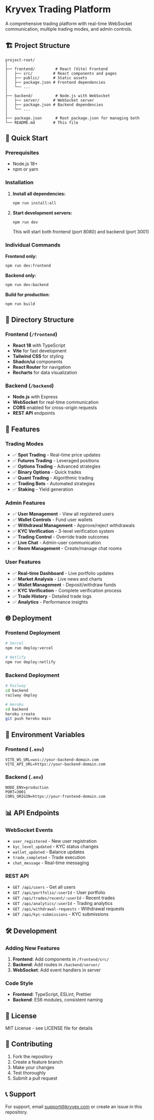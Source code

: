 # Kryvex Trading Platform

A comprehensive trading platform with real-time WebSocket communication, multiple trading modes, and admin controls.

## 🏗️ Project Structure

```
project-root/
│
├── frontend/         # React (Vite) Frontend
│   ├── src/         # React components and pages
│   ├── public/      # Static assets
│   ├── package.json # Frontend dependencies
│   └── ...
│
├── backend/          # Node.js with WebSocket
│   ├── server/      # WebSocket server
│   ├── package.json # Backend dependencies
│   └── ...
│
├── package.json      # Root package.json for managing both
└── README.md        # This file
```

## 🚀 Quick Start

### Prerequisites
- Node.js 18+ 
- npm or yarn

### Installation

1. **Install all dependencies:**
   ```bash
   npm run install:all
   ```

2. **Start development servers:**
   ```bash
   npm run dev
   ```
   This will start both frontend (port 8080) and backend (port 3001)

### Individual Commands

**Frontend only:**
```bash
npm run dev:frontend
```

**Backend only:**
```bash
npm run dev:backend
```

**Build for production:**
```bash
npm run build
```

## 📁 Directory Structure

### Frontend (`/frontend`)
- **React 18** with TypeScript
- **Vite** for fast development
- **Tailwind CSS** for styling
- **Shadcn/ui** components
- **React Router** for navigation
- **Recharts** for data visualization

### Backend (`/backend`)
- **Node.js** with Express
- **WebSocket** for real-time communication
- **CORS** enabled for cross-origin requests
- **REST API** endpoints

## 🔧 Features

### Trading Modes
- ✅ **Spot Trading** - Real-time price updates
- ✅ **Futures Trading** - Leveraged positions
- ✅ **Options Trading** - Advanced strategies
- ✅ **Binary Options** - Quick trades
- ✅ **Quant Trading** - Algorithmic trading
- ✅ **Trading Bots** - Automated strategies
- ✅ **Staking** - Yield generation

### Admin Features
- ✅ **User Management** - View all registered users
- ✅ **Wallet Controls** - Fund user wallets
- ✅ **Withdrawal Management** - Approve/reject withdrawals
- ✅ **KYC Verification** - 3-level verification system
- ✅ **Trading Control** - Override trade outcomes
- ✅ **Live Chat** - Admin-user communication
- ✅ **Room Management** - Create/manage chat rooms

### User Features
- ✅ **Real-time Dashboard** - Live portfolio updates
- ✅ **Market Analysis** - Live news and charts
- ✅ **Wallet Management** - Deposit/withdraw funds
- ✅ **KYC Verification** - Complete verification process
- ✅ **Trade History** - Detailed trade logs
- ✅ **Analytics** - Performance insights

## 🌐 Deployment

### Frontend Deployment
```bash
# Vercel
npm run deploy:vercel

# Netlify
npm run deploy:netlify
```

### Backend Deployment
```bash
# Railway
cd backend
railway deploy

# Heroku
cd backend
heroku create
git push heroku main
```

## 🔌 Environment Variables

### Frontend (`.env`)
```env
VITE_WS_URL=wss://your-backend-domain.com
VITE_API_URL=https://your-backend-domain.com
```

### Backend (`.env`)
```env
NODE_ENV=production
PORT=3001
CORS_ORIGIN=https://your-frontend-domain.com
```

## 📊 API Endpoints

### WebSocket Events
- `user_registered` - New user registration
- `kyc_level_updated` - KYC status changes
- `wallet_updated` - Balance updates
- `trade_completed` - Trade execution
- `chat_message` - Real-time messaging

### REST API
- `GET /api/users` - Get all users
- `GET /api/portfolio/:userId` - User portfolio
- `GET /api/trades/recent/:userId` - Recent trades
- `GET /api/analytics/:userId` - Trading analytics
- `GET /api/withdrawal-requests` - Withdrawal requests
- `GET /api/kyc-submissions` - KYC submissions

## 🛠️ Development

### Adding New Features
1. **Frontend**: Add components in `/frontend/src/`
2. **Backend**: Add routes in `/backend/server/`
3. **WebSocket**: Add event handlers in server

### Code Style
- **Frontend**: TypeScript, ESLint, Prettier
- **Backend**: ES6 modules, consistent naming

## 📝 License

MIT License - see LICENSE file for details

## 🤝 Contributing

1. Fork the repository
2. Create a feature branch
3. Make your changes
4. Test thoroughly
5. Submit a pull request

## 📞 Support

For support, email support@kryvex.com or create an issue in this repository.
